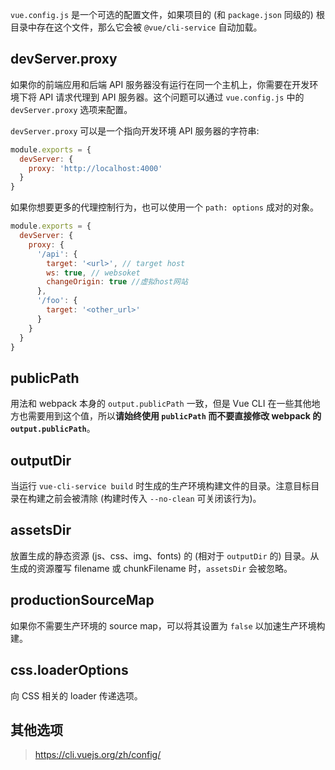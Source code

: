 `vue.config.js` 是一个可选的配置文件，如果项目的 (和 `package.json` 同级的) 根目录中存在这个文件，那么它会被 `@vue/cli-service` 自动加载。

## devServer.proxy

如果你的前端应用和后端 API 服务器没有运行在同一个主机上，你需要在开发环境下将 API 请求代理到 API 服务器。这个问题可以通过 `vue.config.js` 中的 `devServer.proxy` 选项来配置。

`devServer.proxy` 可以是一个指向开发环境 API 服务器的字符串:

```javascript
module.exports = {
  devServer: {
    proxy: 'http://localhost:4000'
  }
}
```

如果你想要更多的代理控制行为，也可以使用一个 `path: options` 成对的对象。

```javascript
module.exports = {
  devServer: {
    proxy: {
      '/api': {
        target: '<url>', // target host
        ws: true, // websoket
        changeOrigin: true //虚拟host网站
      },
      '/foo': {
        target: '<other_url>'
      }
    }
  }
}
```

## publicPath

用法和 webpack 本身的 `output.publicPath` 一致，但是 Vue CLI 在一些其他地方也需要用到这个值，所以**请始终使用 `publicPath` 而不要直接修改 webpack 的 `output.publicPath`**。

## outputDir

当运行 `vue-cli-service build` 时生成的生产环境构建文件的目录。注意目标目录在构建之前会被清除 (构建时传入 `--no-clean` 可关闭该行为)。

## assetsDir

放置生成的静态资源 (js、css、img、fonts) 的 (相对于 `outputDir` 的) 目录。从生成的资源覆写 filename 或 chunkFilename 时，`assetsDir` 会被忽略。

## productionSourceMap

如果你不需要生产环境的 source map，可以将其设置为 `false` 以加速生产环境构建。

## css.loaderOptions

向 CSS 相关的 loader 传递选项。

## 其他选项

> https://cli.vuejs.org/zh/config/